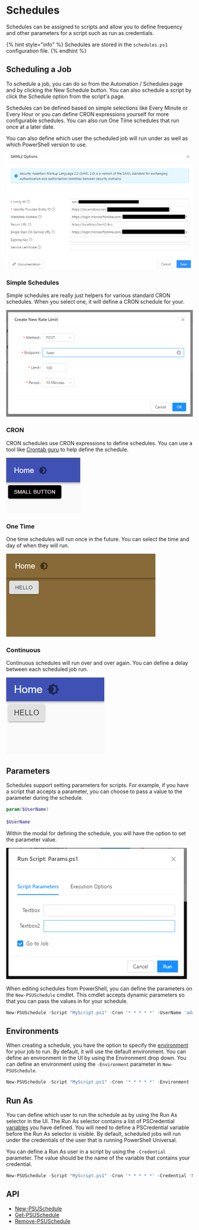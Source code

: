 # Schedules

Schedules can be assigned to scripts and allow you to define frequency and other parameters for a script such as run as credentials.

{% hint style="info" %}
Schedules are stored in the `schedules.ps1` configuration file.
{% endhint %}

## Scheduling a Job

To schedule a job, you can do so from the Automation / Schedules page and by clicking the New Schedule button. You can also schedule a script by click the Schedule option from the script's page.

Schedules can be defined based on simple selections like Every Minute or Every Hour or you can define CRON expressions yourself for more configurable schedules. You can also run One Time schedules that run once at a later date.

You can also define which user the scheduled job will run under as well as which PowerShell version to use.

![](<../.gitbook/assets/image (3).png>)

### Simple Schedules

Simple schedules are really just helpers for various standard CRON schedules. When you select one, it will define a CRON schedule for your.

![](<../.gitbook/assets/image (143).png>)

### CRON

CRON schedules use CRON expressions to define schedules. You can use a tool like [Crontab guru](https://crontab.guru) to help define the schedule.

![](<../.gitbook/assets/image (142).png>)

### One Time

One time schedules will run once in the future. You can select the time and day of when they will run.

![](<../.gitbook/assets/image (140).png>)

### Continuous

Continuous schedules will run over and over again. You can define a delay between each scheduled job run.

![](<../.gitbook/assets/image (141).png>)

## Parameters

Schedules support setting parameters for scripts. For example, if you have a script that accepts a parameter, you can choose to pass a value to the parameter during the schedule.

```powershell
param($UserName)

$UserName
```

Within the modal for defining the schedule, you will have the option to set the parameter value.

![](<../.gitbook/assets/image (180).png>)

When editing schedules from PowerShell, you can define the parameters on the `New-PSUSchedule` cmdlet. This cmdlet accepts dynamic parameters so that you can pass the values in for your schedule.

```powershell
New-PSUSchedule -Script "MyScript.ps1" -Cron '* * * * *' -UserName 'adam'
```

## Environments

When creating a schedule, you have the option to specify the [environment ](../config/environments.md)for your job to run. By default, it will use the default environment. You can define an environment in the UI by using the Environment drop down. You can define an environment using the `-Environment` parameter in `New-PSUSchedule`.

```powershell
New-PSUSchedule -Script "MyScript.ps1" -Cron '* * * * *' -Environment '7.1'
```

## Run As

You can define which user to run the schedule as by using the Run As selector in the UI. The Run As selector contains a list of PSCredential [variables](../platform/variables.md) you have defined. You will need to define a PSCredential variable before the Run As selector is visible. By default, scheduled jobs will run under the credentials of the user that is running PowerShell Universal.

You can define a Run As user in a script by using the `-Credential` parameter. The value should be the name of the variable that contains your credential.

```powershell
New-PSUSchedule -Script "MyScript.ps1" -Cron '* * * * *' -Credential 'MyUser'
```

## API

* [New-PSUSchedule](../cmdlets/New-PSUSchedule.txt)
* [Get-PSUSchedule](../cmdlets/Get-PSUSchedule.txt)
* [Remove-PSUSchedule](../cmdlets/Remove-PSUSchedule.txt)


